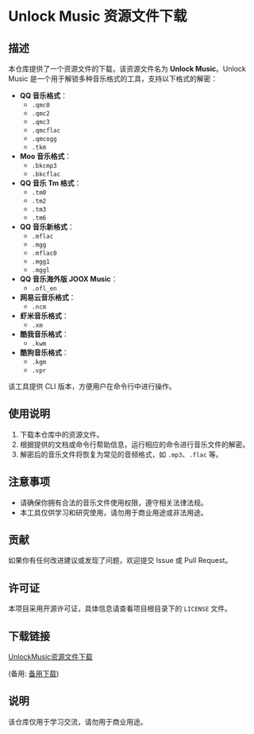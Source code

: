 # Unlock Music 资源文件下载

## 描述

本仓库提供了一个资源文件的下载，该资源文件名为 **Unlock Music**。Unlock Music 是一个用于解锁多种音乐格式的工具，支持以下格式的解密：

- **QQ 音乐格式**：
  - `.qmc0`
  - `.qmc2`
  - `.qmc3`
  - `.qmcflac`
  - `.qmcogg`
  - `.tkm`
- **Moo 音乐格式**：
  - `.bkcmp3`
  - `.bkcflac`
- **QQ 音乐 Tm 格式**：
  - `.tm0`
  - `.tm2`
  - `.tm3`
  - `.tm6`
- **QQ 音乐新格式**：
  - `.mflac`
  - `.mgg`
  - `.mflac0`
  - `.mgg1`
  - `.mggl`
- **QQ 音乐海外版 JOOX Music**：
  - `.ofl_en`
- **网易云音乐格式**：
  - `.ncm`
- **虾米音乐格式**：
  - `.xm`
- **酷我音乐格式**：
  - `.kwm`
- **酷狗音乐格式**：
  - `.kgm`
  - `.vpr`

该工具提供 CLI 版本，方便用户在命令行中进行操作。

## 使用说明

1. 下载本仓库中的资源文件。
2. 根据提供的文档或命令行帮助信息，运行相应的命令进行音乐文件的解密。
3. 解密后的音乐文件将恢复为常见的音频格式，如 `.mp3`、`.flac` 等。

## 注意事项

- 请确保你拥有合法的音乐文件使用权限，遵守相关法律法规。
- 本工具仅供学习和研究使用，请勿用于商业用途或非法用途。

## 贡献

如果你有任何改进建议或发现了问题，欢迎提交 Issue 或 Pull Request。

## 许可证

本项目采用开源许可证，具体信息请查看项目根目录下的 `LICENSE` 文件。

## 下载链接
[UnlockMusic资源文件下载](https://pan.quark.cn/s/33bb648e73cb) 

(备用: [备用下载](https://pan.baidu.com/s/1DdwdumIYlz4TLrN5aZZR_w?pwd=1234))

## 说明

该仓库仅用于学习交流，请勿用于商业用途。
